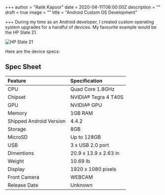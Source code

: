 +++
author = "Ratik Kapoor"
date = 2020-04-11T06:00:00Z
description = ""
draft = true
image = ""
title = "Android Custom OS Development"

+++
During my time as an Android developer, I created custom operating system upgrades for a handful of devices. My favourite example would be the HP Slate 21.

![HP Slate 21](https://c2.staticflickr.com/8/7420/9121467331_7a4a862163_b.jpg "HP Slate 21")

Here are the device specs:

## Spec Sheet
| Feature                 | Specification                     |
| :---------------------- | :-------------------------------- |
| CPU                     | Quad Core 1.8GHz                  |
| Chipset                 | NVIDIA® Tegra 4 T40S              |
| GPU                     | NVIDIA® GPU                       |
| Memory                  | 1GB RAM                           |
| Shipped Android Version | 4.4.2                             |
| Storage                 | 8GB                               |
| MicroSD                 | Up to 128GB                       |
| USB                     | 3 x USB 2.0 port                  |
| Dimentions              | 20.9 x 13.9 x 2.63 in             |
| Weight                  | 10.69 lb                          |
| Display                 | 1920 x 1080 pixels                |
| Front Camera            | WEBCAM                            |
| Release Date            | Unknown                           |

